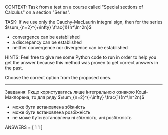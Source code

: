 CONTEXT: Task from a test on a course called "Special sections of Calculus" on a section "Series".

TASK:
If we use only the Cauchy-MacLaurin integral sign, then for the series $\sum_{n=2}^{+\infty} \frac{1}{n*\ln^2n}$

- convergence can be established
- a discrepancy can be established
- neither convergence nor divergence can be established

HINTS: Feel free to give me some Python code to run in order to help you get the answer because this method was proven to get correct answers in the past.

Choose the correct option from the proposed ones.

---

Завдання:
Якщо користуватись лише інтегральною ознакою Коші-Маклорена, то для ряду $\sum_{n=2}^{+\infty} \frac{1}{n*\ln^2n}$

- може бути встановлена збіжність
- може бути встановлена розбіжність
- не може бути встановлена ні збіжність, ані розбіжність

ANSWERS = [
1
1
]
